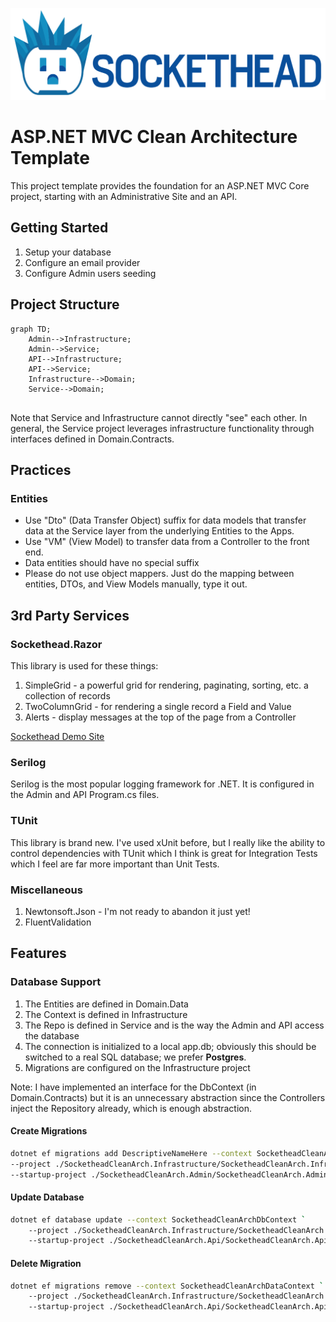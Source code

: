![Sockethead logo](sockethead-logo.png)

# ASP.NET MVC Clean Architecture Template
This project template provides the foundation for an ASP.NET MVC Core project, starting with an Administrative Site and an API.

## Getting Started
1. Setup your database
2. Configure an email provider
3. Configure Admin users seeding 

## Project Structure
```mermaid
graph TD;
    Admin-->Infrastructure;
    Admin-->Service;
    API-->Infrastructure;
    API-->Service;
    Infrastructure-->Domain;
    Service-->Domain;
    
```

Note that Service and Infrastructure cannot directly "see" each other. 
In general, the Service project leverages infrastructure functionality through interfaces defined in 
Domain.Contracts.

## Practices
### Entities
* Use "Dto" (Data Transfer Object) suffix for data models that transfer data at the Service layer from
  the underlying Entities to the Apps.
* Use "VM" (View Model) to transfer data from a Controller to the front end.
* Data entities should have no special suffix
* Please do not use object mappers.  Just do the mapping between
  entities, DTOs, and View Models manually, type it out.

## 3rd Party Services
### Sockethead.Razor
This library is used for these things:
1. SimpleGrid - a powerful grid for rendering, paginating, sorting, etc. a collection of records
2. TwoColumnGrid - for rendering a single record a Field and Value 
3. Alerts - display messages at the top of the page from a Controller

[Sockethead Demo Site](https://sockethead.azurewebsites.net/)

### Serilog
Serilog is the most popular logging framework for .NET.
It is configured in the Admin and API Program.cs files. 

### TUnit 
This library is brand new.  I've used xUnit before, but I really like the ability to control
dependencies with TUnit which I think is great for Integration Tests which I feel are far more
important than Unit Tests.

### Miscellaneous
1. Newtonsoft.Json - I'm not ready to abandon it just yet!
2. FluentValidation


## Features
### Database Support
1. The Entities are defined in Domain.Data
2. The Context is defined in Infrastructure
3. The Repo is defined in Service and is the way the Admin and API access the database 
4. The connection is initialized to a local app.db; obviously this should be switched to a real SQL database; we prefer **Postgres**.
5. Migrations are configured on the Infrastructure project 

Note: I have implemented an interface for the DbContext (in Domain.Contracts) but it is an 
unnecessary abstraction since the Controllers inject the Repository already, which is enough abstraction.

#### Create Migrations

``` bash
dotnet ef migrations add DescriptiveNameHere --context SocketheadCleanArchDbContext `
--project ./SocketheadCleanArch.Infrastructure/SocketheadCleanArch.Infrastructure.csproj `
--startup-project ./SocketheadCleanArch.Admin/SocketheadCleanArch.Admin.csproj
```

#### Update Database

``` bash
dotnet ef database update --context SocketheadCleanArchDbContext `
    --project ./SocketheadCleanArch.Infrastructure/SocketheadCleanArch.Infrastructure.csproj `
    --startup-project ./SocketheadCleanArch.Api/SocketheadCleanArch.Api.csproj
```

#### Delete Migration

``` bash
dotnet ef migrations remove --context SocketheadCleanArchDataContext `
    --project ./SocketheadCleanArch.Infrastructure/SocketheadCleanArch.Infrastructure.csproj `
    --startup-project ./SocketheadCleanArch.Api/SocketheadCleanArch.Api.csproj
```



